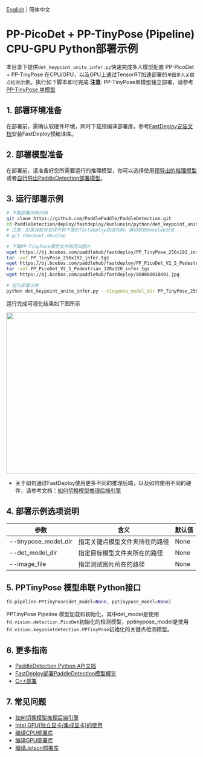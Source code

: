 [English](README.md) | 简体中文
# PP-PicoDet + PP-TinyPose (Pipeline) CPU-GPU Python部署示例

本目录下提供`det_keypoint_unite_infer.py`快速完成多人模型配置 PP-PicoDet + PP-TinyPose 在CPU/GPU，以及GPU上通过TensorRT加速部署的`单图多人关键点检测`示例。执行如下脚本即可完成.**注意**: PP-TinyPose单模型独立部署，请参考[PP-TinyPose 单模型](../README.md)

## 1. 部署环境准备  
在部署前，需确认软硬件环境，同时下载预编译部署库，参考[FastDeploy安装文档](https://github.com/PaddlePaddle/FastDeploy/blob/develop/docs/cn/build_and_install#FastDeploy预编译库安装)安装FastDeploy预编译库。

## 2. 部署模型准备
在部署前，请准备好您所需要运行的推理模型，你可以选择使用[预导出的推理模型](../../README.md)或者[自行导出PaddleDetection部署模型](../../README.md)。  

## 3. 运行部署示例

```bash
# 下载部署示例代码
git clone https://github.com/PaddlePaddle/PaddleDetection.git
cd PaddleDetection/deploy/fastdeploy/kunlunxin/python/det_keypoint_unite
# 注意：如果当前分支找不到下面的fastdeploy测试代码，请切换到develop分支
# git checkout develop

# 下载PP-TinyPose模型文件和测试图片
wget https://bj.bcebos.com/paddlehub/fastdeploy/PP_TinyPose_256x192_infer.tgz
tar -xvf PP_TinyPose_256x192_infer.tgz
wget https://bj.bcebos.com/paddlehub/fastdeploy/PP_PicoDet_V2_S_Pedestrian_320x320_infer.tgz
tar -xvf PP_PicoDet_V2_S_Pedestrian_320x320_infer.tgz
wget https://bj.bcebos.com/paddlehub/fastdeploy/000000018491.jpg

# 运行部署示例
python det_keypoint_unite_infer.py --tinypose_model_dir PP_TinyPose_256x192_infer --det_model_dir PP_PicoDet_V2_S_Pedestrian_320x320_infer --image_file 000000018491.jpg
```

运行完成可视化结果如下图所示
<div  align="center">  
<img src="https://user-images.githubusercontent.com/16222477/196393343-eeb6b68f-0bc6-4927-871f-5ac610da7293.jpeg", width=640px, height=427px />
</div>

- 关于如何通过FastDeploy使用更多不同的推理后端，以及如何使用不同的硬件，请参考文档：[如何切换模型推理后端引擎](https://github.com/PaddlePaddle/FastDeploy/blob/develop/docs/cn/faq/how_to_change_backend.md)

## 4. 部署示例选项说明  

|参数|含义|默认值
|---|---|---|  
|--tinypose_model_dir|指定关键点模型文件夹所在的路径|None|
|--det_model_dir|指定目标模型文件夹所在的路径|None|
|--image_file|指定测试图片所在的路径|None|  

## 5. PPTinyPose 模型串联 Python接口

```python
fd.pipeline.PPTinyPose(det_model=None, pptinypose_model=None)
```

PPTinyPose Pipeline 模型加载和初始化，其中det_model是使用`fd.vision.detection.PicoDet`初始化的检测模型，pptinypose_model是使用`fd.vision.keypointdetection.PPTinyPose`初始化的关键点检测模型。

## 6. 更多指南
- [PaddleDetection Python API文档](https://www.paddlepaddle.org.cn/fastdeploy-api-doc/python/html/object_detection.html)
- [FastDeploy部署PaddleDetection模型概览](../../../)
- [C++部署](../../cpp)

## 7. 常见问题
- [如何切换模型推理后端引擎](https://github.com/PaddlePaddle/FastDeploy/blob/develop/docs/cn/faq/how_to_change_backend.md)
- [Intel GPU(独立显卡/集成显卡)的使用](https://github.com/PaddlePaddle/FastDeploy/blob/develop/tutorials/intel_gpu/README.md)
- [编译CPU部署库](https://github.com/PaddlePaddle/FastDeploy/blob/develop/docs/cn/build_and_install/cpu.md)
- [编译GPU部署库](https://github.com/PaddlePaddle/FastDeploy/blob/develop/docs/cn/build_and_install/gpu.md)
- [编译Jetson部署库](https://github.com/PaddlePaddle/FastDeploy/blob/develop/docs/cn/build_and_install/jetson.md)